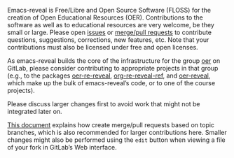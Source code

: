<!--- Local IspellDict: en -->
<!--- Copyright (C) 2019 Jens Lechtenbörger -->
<!--- SPDX-License-Identifier: CC0 -->

Emacs-reveal is Free/Libre and Open Source Software (FLOSS) for the
creation of Open Educational Resources (OER).  Contributions to the
software as well as to educational resources are very welcome, be they
small or large.
Please open [issues](issues) or [merge/pull requests](merge_requests) to
contribute questions, suggestions, corrections, new features, etc.
Note that your contributions must also be licensed under free and open licenses.

As emacs-reveal builds the core of the infrastructure for the group
[oer](https://gitlab.com/oer) on GitLab, please consider contributing
to appropriate projects in that group (e.g., to the packages
[oer-re-reveal](https://gitlab.com/oer/org-re-reveal),
[org-re-reveal-ref](https://gitlab.com/oer/org-re-reveal-ref), and
[oer-reveal](https://gitlab.com/oer/oer-reveal), which make up the
bulk of emacs-reveal’s code, or to one of the course projects).

Please discuss larger changes first to avoid work that might not be
integrated later on.

[This document](https://github.com/NARKOZ/gitlab/blob/master/CONTRIBUTING.md#pull-requests)
explains how create merge/pull requests based on topic branches, which
is also recommended for larger contributions here.  Smaller changes
might also be performed using the `edit` button when viewing a file of your
fork in GitLab’s Web interface.
